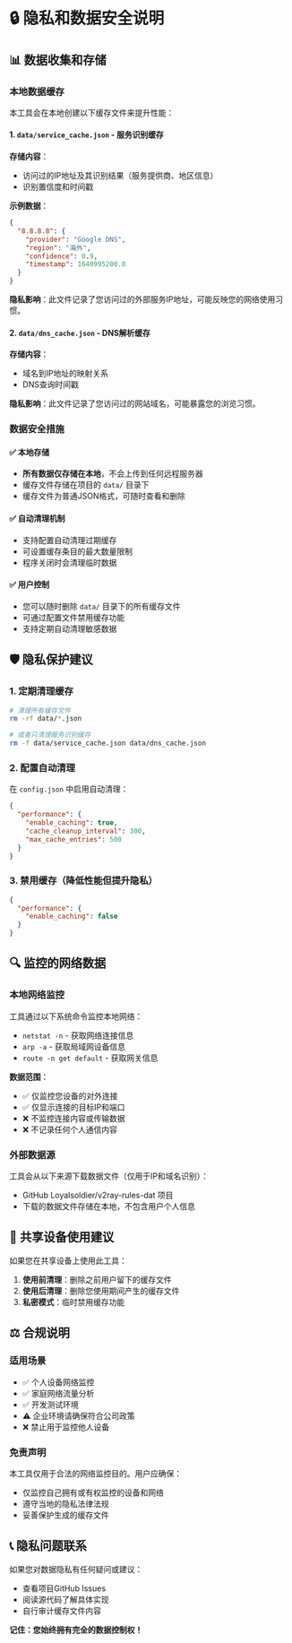 # 🔒 隐私和数据安全说明

## 📊 数据收集和存储

### 本地数据缓存
本工具会在本地创建以下缓存文件来提升性能：

#### 1. `data/service_cache.json` - 服务识别缓存
**存储内容**：
- 访问过的IP地址及其识别结果（服务提供商、地区信息）
- 识别置信度和时间戳

**示例数据**：
```json
{
  "8.8.8.8": {
    "provider": "Google DNS",
    "region": "海外",
    "confidence": 0.9,
    "timestamp": 1640995200.0
  }
}
```

**隐私影响**：此文件记录了您访问过的外部服务IP地址，可能反映您的网络使用习惯。

#### 2. `data/dns_cache.json` - DNS解析缓存
**存储内容**：
- 域名到IP地址的映射关系
- DNS查询时间戳

**隐私影响**：此文件记录了您访问过的网站域名，可能暴露您的浏览习惯。

### 数据安全措施

#### ✅ 本地存储
- **所有数据仅存储在本地**，不会上传到任何远程服务器
- 缓存文件存储在项目的 `data/` 目录下
- 缓存文件为普通JSON格式，可随时查看和删除

#### ✅ 自动清理机制
- 支持配置自动清理过期缓存
- 可设置缓存条目的最大数量限制
- 程序关闭时会清理临时数据

#### ✅ 用户控制
- 您可以随时删除 `data/` 目录下的所有缓存文件
- 可通过配置文件禁用缓存功能
- 支持定期自动清理敏感数据

## 🛡️ 隐私保护建议

### 1. 定期清理缓存
```bash
# 清理所有缓存文件
rm -rf data/*.json

# 或者只清理服务识别缓存
rm -f data/service_cache.json data/dns_cache.json
```

### 2. 配置自动清理
在 `config.json` 中启用自动清理：
```json
{
  "performance": {
    "enable_caching": true,
    "cache_cleanup_interval": 300,
    "max_cache_entries": 500
  }
}
```

### 3. 禁用缓存（降低性能但提升隐私）
```json
{
  "performance": {
    "enable_caching": false
  }
}
```

## 🔍 监控的网络数据

### 本地网络监控
工具通过以下系统命令监控本地网络：
- `netstat -n` - 获取网络连接信息
- `arp -a` - 获取局域网设备信息
- `route -n get default` - 获取网关信息

**数据范围**：
- ✅ 仅监控您设备的对外连接
- ✅ 仅显示连接的目标IP和端口
- ❌ 不监控连接内容或传输数据
- ❌ 不记录任何个人通信内容

### 外部数据源
工具会从以下来源下载数据文件（仅用于IP和域名识别）：
- GitHub Loyalsoldier/v2ray-rules-dat 项目
- 下载的数据文件存储在本地，不包含用户个人信息

## 📱 共享设备使用建议

如果您在共享设备上使用此工具：

1. **使用前清理**：删除之前用户留下的缓存文件
2. **使用后清理**：删除您使用期间产生的缓存文件
3. **私密模式**：临时禁用缓存功能

## ⚖️ 合规说明

### 适用场景
- ✅ 个人设备网络监控
- ✅ 家庭网络流量分析
- ✅ 开发测试环境
- ⚠️  企业环境请确保符合公司政策
- ❌ 禁止用于监控他人设备

### 免责声明
本工具仅用于合法的网络监控目的。用户应确保：
- 仅监控自己拥有或有权监控的设备和网络
- 遵守当地的隐私法律法规
- 妥善保护生成的缓存文件

## 📞 隐私问题联系

如果您对数据隐私有任何疑问或建议：
- 查看项目GitHub Issues
- 阅读源代码了解具体实现
- 自行审计缓存文件内容

**记住：您始终拥有完全的数据控制权！**